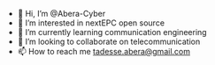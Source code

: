 - 👋 Hi, I’m @Abera-Cyber
- 👀 I’m interested in nextEPC open source
- 🌱 I’m currently learning communication engineering
- 💞️ I’m looking to collaborate on telecommunication 
- 📫 How to reach me tadesse.abera@gmail.com

<!---
Abera-Cyber/Abera-Cyber is a ✨ special ✨ repository because its `README.md` (this file) appears on your GitHub profile.
You can click the Preview link to take a look at your changes.
--->
